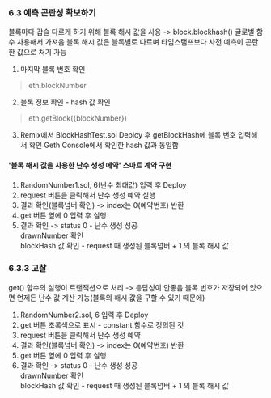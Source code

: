 ### 6.3 예측 곤란성 확보하기
블록마다 갑슬 다르게 하기 위해 블록 해시 값을 사용 -> block.blockhash() 글로벌 함수 사용해서 가져옴
블록 해시 값은 블록별로 다르며 타임스탬프보다 사전 예측이 곤란한 값으로 처기 가능

1. 마지막 블록 번호 확인
>eth.blockNumber

2. 블록 정보 확인 - hash 값 확인
>eth.getBlock({blockNumber})

3. Remix에서 BlockHashTest.sol Deploy 후 getBlockHash에 블록 번호 입력해서 확인
Geth Console에서 확인한 hash 값과 동일함


#### '블록 해시 값을 사용한 난수 생성 에약' 스마트 계약 구현
1. RandomNumber1.sol, 6(난수 최대값) 입력 후 Deploy
2. request 버튼을 클릭해서 난수 생성 예약 실행
3. 결과 확인(블록넘버 확인) -> index는 0(예약번호) 반환
4. get 버튼 옆에 0 입력 후 실행
5. 결과 확인 -> status 0 - 난수 생성 성공 <br>
   drawnNumber 확인 <br>
   blockHash 값 확인 - request 때 생성된 블록넘버 + 1 의 블록 해시 값

### 6.3.3 고찰
get() 함수의 실행이 트랜잭션으로 처리 -> 응답성이 안좋음
블록 번호가 저장되어 있으면 언제든 난수 값 계산 가능(블록의 해시 값을 구할 수 있기 때문에)
1. RandomNumber2.sol, 6 입력 후 Deploy
2. get 버튼 초록색으로 표시 - constant 함수로 정의된 것
3. request 버튼을 클릭해서 난수 생성 예약
4. 결과 확인(블록넘버 확인) -> index는 0(예약번호) 반환
5. get 버튼 옆에 0 입력 후 실행
6. 결과 확인 -> status 0 - 난수 생성 성공 <br>
   drawnNumber 확인 <br>
   blockHash 값 확인 - request 때 생성된 블록넘버 + 1 의 블록 해시 값
